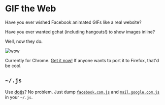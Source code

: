GIF the Web
=============

Have you ever wished Facebook animated GIFs like a real website?

Have you ever wanted gchat (including hangouts!) to show images inline?

Well, now they do.

![wow](http://f.rouge8.com/gifs/wow.gif)

Currently for Chrome. [Get it now!][chrome] If anyone wants to port it to Firefox, that'd be cool.

## `~/.js`

Use [dotjs]? No problem. Just dump [`facebook.com.js`][fb] and [`mail.google.com.js`][gchat] in your `~/.js`.


[chrome]: https://chrome.google.com/webstore/detail/gif-the-web/lljgfacpcbajoiobfcgbijhbkfpibkhc/details
[dotjs]: https://github.com/defunkt/dotjs
[fb]: https://github.com/rouge8/gif-the-web/blob/master/sites/facebook.com.js
[gchat]: https://github.com/rouge8/gif-the-web/blob/master/sites/mail.google.com.js
